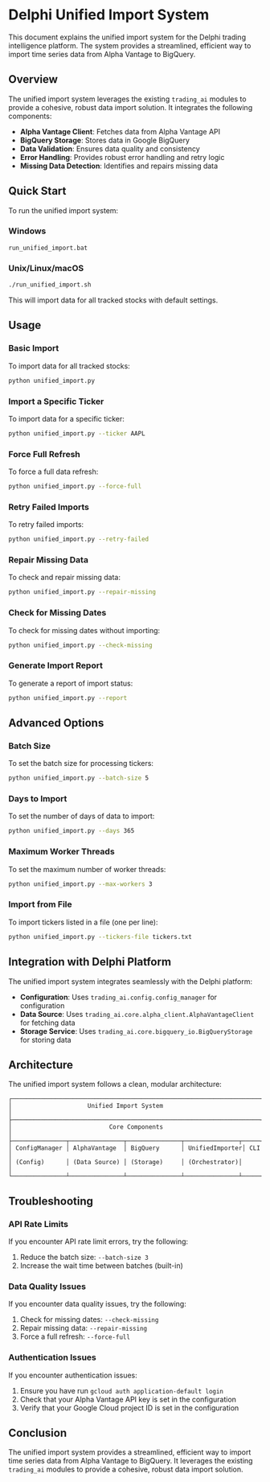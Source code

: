 # Delphi Unified Import System

This document explains the unified import system for the Delphi trading intelligence platform. The system provides a streamlined, efficient way to import time series data from Alpha Vantage to BigQuery.

## Overview

The unified import system leverages the existing `trading_ai` modules to provide a cohesive, robust data import solution. It integrates the following components:

- **Alpha Vantage Client**: Fetches data from Alpha Vantage API
- **BigQuery Storage**: Stores data in Google BigQuery
- **Data Validation**: Ensures data quality and consistency
- **Error Handling**: Provides robust error handling and retry logic
- **Missing Data Detection**: Identifies and repairs missing data

## Quick Start

To run the unified import system:

### Windows

```batch
run_unified_import.bat
```

### Unix/Linux/macOS

```bash
./run_unified_import.sh
```

This will import data for all tracked stocks with default settings.

## Usage

### Basic Import

To import data for all tracked stocks:

```bash
python unified_import.py
```

### Import a Specific Ticker

To import data for a specific ticker:

```bash
python unified_import.py --ticker AAPL
```

### Force Full Refresh

To force a full data refresh:

```bash
python unified_import.py --force-full
```

### Retry Failed Imports

To retry failed imports:

```bash
python unified_import.py --retry-failed
```

### Repair Missing Data

To check and repair missing data:

```bash
python unified_import.py --repair-missing
```

### Check for Missing Dates

To check for missing dates without importing:

```bash
python unified_import.py --check-missing
```

### Generate Import Report

To generate a report of import status:

```bash
python unified_import.py --report
```

## Advanced Options

### Batch Size

To set the batch size for processing tickers:

```bash
python unified_import.py --batch-size 5
```

### Days to Import

To set the number of days of data to import:

```bash
python unified_import.py --days 365
```

### Maximum Worker Threads

To set the maximum number of worker threads:

```bash
python unified_import.py --max-workers 3
```

### Import from File

To import tickers listed in a file (one per line):

```bash
python unified_import.py --tickers-file tickers.txt
```

## Integration with Delphi Platform

The unified import system integrates seamlessly with the Delphi platform:

- **Configuration**: Uses `trading_ai.config.config_manager` for configuration
- **Data Source**: Uses `trading_ai.core.alpha_client.AlphaVantageClient` for fetching data
- **Storage Service**: Uses `trading_ai.core.bigquery_io.BigQueryStorage` for storing data

## Architecture

The unified import system follows a clean, modular architecture:

```
┌─────────────────────────────────────────────────────────────────────┐
│                     Unified Import System                            │
├─────────────────────────────────────────────────────────────────────┤
│                           Core Components                            │
├───────────────┬───────────────┬───────────────┬───────────────┬─────┤
│ ConfigManager │ AlphaVantage  │ BigQuery      │ UnifiedImporter│ CLI │
│ (Config)      │ (Data Source) │ (Storage)     │ (Orchestrator)│     │
└───────────────┴───────────────┴───────────────┴───────────────┴─────┘
```

## Troubleshooting

### API Rate Limits

If you encounter API rate limit errors, try the following:

1. Reduce the batch size: `--batch-size 3`
2. Increase the wait time between batches (built-in)

### Data Quality Issues

If you encounter data quality issues, try the following:

1. Check for missing dates: `--check-missing`
2. Repair missing data: `--repair-missing`
3. Force a full refresh: `--force-full`

### Authentication Issues

If you encounter authentication issues:

1. Ensure you have run `gcloud auth application-default login`
2. Check that your Alpha Vantage API key is set in the configuration
3. Verify that your Google Cloud project ID is set in the configuration

## Conclusion

The unified import system provides a streamlined, efficient way to import time series data from Alpha Vantage to BigQuery. It leverages the existing `trading_ai` modules to provide a cohesive, robust data import solution.
